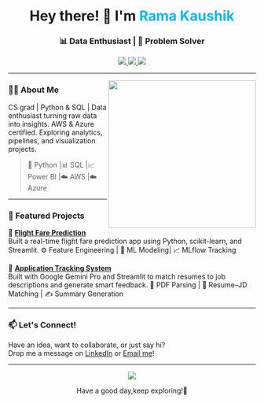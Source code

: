 <h1 align="center">
  Hey there! 👋 I'm <span style="color:#0db7ed">Rama Kaushik</span>
</h1>
<h3 align="center">
  📊 Data Enthusiast | 🧠 Problem Solver
</h3>

<p align="center">
  <a href="https://www.linkedin.com/in/ramakaushikmurugudu/" target="_blank">
    <img src="https://img.shields.io/badge/-Linkedin-blue?style=for-the-badge&logo=Linkedin&logoColor=white" />
  </a>
  <a href="https://github.com/Kaushik5650" target="_blank">
    <img src="https://img.shields.io/badge/-GitHub-181717?style=for-the-badge&logo=github&logoColor=white" />
  </a>
  <a href="mailto:ramakaushikm@gmail.com">
    <img src="https://img.shields.io/badge/-Email-D14836?style=for-the-badge&logo=gmail&logoColor=white" />
  </a>
</p>

---

<img align="right" src="https://media.giphy.com/media/qgQUggAC3Pfv687qPC/giphy.gif" width="300" />

### 🙋‍♂️ About Me

CS grad | Python & SQL | Data enthusiast turning raw data into insights. AWS & Azure certified. Exploring analytics, pipelines, and visualization projects.

> 🐍 Python |📊 SQL |📈Power BI |☁️ AWS |☁️ Azure 

---

### 🌟 Featured Projects

🚀 **[Flight Fare Prediction](https://github.com/Nayeem114477/flight-fare-prediction)**  
Built a real-time flight fare prediction app using Python, scikit-learn, and Streamlit.
⚙️ Feature Engineering | 🧠 ML Modeling| 📈 MLflow Tracking


🧠 **[Application Tracking System](https://github.com/Nayeem114477/Application_Tracking_System)**  
Built with Google Gemini Pro and Streamlit to match resumes to job descriptions and generate smart feedback.
📄 PDF Parsing | 🧠 Resume–JD Matching | ✍️ Summary Generation

---

### 📫 Let's Connect!

Have an idea, want to collaborate, or just say hi?  
Drop me a message on [LinkedIn](https://www.linkedin.com/in/ramakaushikmurugudu/) or [Email me](mailto:ramakaushikm@gmail.com)!

---

<p align="center">
  <img src="https://readme-typing-svg.demolab.com/?lines=Thanks+for+visiting!;Happy+Coding!&font=Fira+Code&center=true&width=380&height=45&color=00BFFF">
</p>

<p align="center">Have a good day,keep exploring!💙</p>
